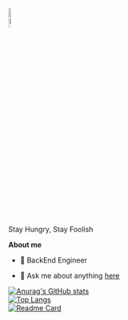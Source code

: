 <p align="left"><a href="https://anuraghazra.github.io"><img width="10%" alt="Hello, I'm YukPingFong. I do open source!" src="https://www.lwhttpd.org/assets/lwhttpd.png" /></a></p>

<br />

Stay Hungry, Stay Foolish

**About me**

- 💼 BackEnd Engineer

- 💬 Ask me about anything [here](https://github.com/YukPingFong/YukPingFong/issues)

[![Anurag's GitHub stats](https://github-readme-stats.vercel.app/api?username=YukPingFong&count_private=true&show_icons=true)](https://github.com/anuraghazra/github-readme-stats)  
[![Top Langs](https://github-readme-stats.vercel.app/api/top-langs/?username=YukPingFong&layout=compact)](https://github.com/anuraghazra/github-readme-stats)  
[![Readme Card](https://github-readme-stats.vercel.app/api/pin/?username=YukPingFong&repo=lwhttpd)](https://github.com/anuraghazra/github-readme-stats)  
